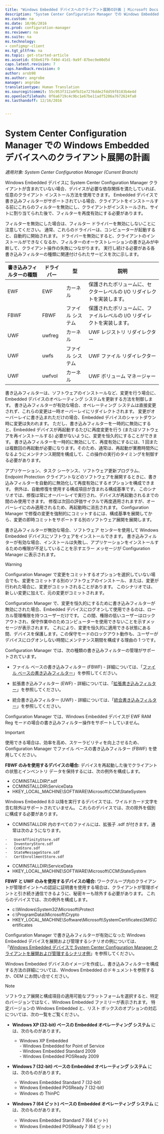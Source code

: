 ```yaml
---
title: "Windows Embedded デバイスへのクライアント展開の計画 | Microsoft Docs"
description: "System Center Configuration Manager での Windows Embedded デバイスへのクライアント展開の計画"
ms.custom: na
ms.date: 10/06/2016
ms.prod: configuration-manager
ms.reviewer: na
ms.suite: na
ms.technology:
- configmgr-client
ms.tgt_pltfrm: na
ms.topic: get-started-article
ms.assetid: 038e61f9-f49d-41d1-9a9f-87bec9e00d5d
caps.latest.revision: 7
caps.handback.revision: 0
author: arob98
ms.author: angrobe
manager: angrobe
translationtype: Human Translation
ms.sourcegitcommit: 55c953f312a9fb31e7276dde2fdd59f8183b4e4d
ms.openlocfilehash: 0f6a6719c4c9bc1e67be11adf5206a7672624fa0
ms.lasthandoff: 12/16/2016


---
```

# <a name="planning-for-client-deployment-to-windows-embedded-devices-in-system-center-configuration-manager"></a>System Center Configuration Manager での Windows Embedded デバイスへのクライアント展開の計画

*適用対象: System Center Configuration Manager (Current Branch)*

<a name="BKMK_DeployClientEmbedded"></a> Windows Embedded デバイスに System Center Configuration Manager クライアントが含まれていない場合、デバイスが必要な依存関係を満たしていれば、任意のクライアント インストール方法を使用できます。 Embedded デバイスで書き込みフィルターがサポートされている場合、クライアントをインストールする前にこれらのフィルターを無効にし、クライアントがインストールされ、サイトに割り当てられた後で、フィルターを再度有効にする必要があります。  

 フィルターを無効にした場合は、フィルター ドライバーを無効にしないことに注意してください。 通常、これらのドライバーは、コンピューターが起動すると、自動的に開始されます。 ドライバーを無効にすると、クライアントのインストールができなくなるか、フィルターのオーケストレーションの書き込みが中断して、クライアント操作の失敗につながります。 実行し続ける必要がある各書き込みフィルターの種類に関連付けられたサービスを次に示します。  

|書き込みフィルターの種類|ドライバー|型|説明|  
|-----------------------|------------|----------|-----------------|  
|EWF|EWF|カーネル|保護されたボリュームに、セクターレベルの I/O リダイレクトを実装します。|  
|FBWF|FBWF|ファイル システム|保護されたボリュームに、ファイルレベルの I/O リダイレクトを実装します。|  
|UWF|uwfreg|カーネル|UWF レジストリ リダイレクター|  
|UWF|uwfs|ファイル システム|UWF ファイル リダイレクター|  
|UWF|uwfvol|カーネル|UWF ボリューム マネージャー|  

 書き込みフィルターは、ソフトウェアのインストールなど、変更を行う場合に、Embedded デバイスのオペレーティング システムを更新する方法を制御します。 書き込みフィルターが有効な場合、オペレーティング システムは直接変更されず、これらの変更は一時オーバーレイにリダイレクトされます。 変更がオーバーレイに書き込まれただけの場合、Embedded デバイスのシャットダウン時に変更は失われます。 ただし、書き込みフィルターを一時的に無効にすると、Embedded デバイスが再起動するたびに再度変更を行う (またはソフトウェアを再インストールする) 必要がないように、変更を恒久的にすることができます。 書き込みフィルターを一時的に無効にして、再度有効にするには、1 回または複数回の再起動が必要になります。そのため、通常は、再起動が業務時間外になるようにメンテナンス期間を構成して、この操作の実行のタイミングを制御する必要があります。  

 アプリケーション、タスク シーケンス、ソフトウェア更新プログラム、Endpoint Protection クライアントなどのソフトウェアを展開するときに、書き込みフィルターを自動的に無効化して再度有効にするオプションを構成できます。 例外は、自動修復を使用する構成項目が含まれる構成基準です。 このシナリオでは、修復は常にオーバーレイで実行され、デバイスが再起動されるまでの間のみ使用できます。 修復は次回の評価サイクルで再度適用されますが、オーバーレイにのみ適用されるため、再起動時に消去されます。 Configuration Manager で修復の変更を強制的にコミットするには、構成基準を展開してから、変更の即時コミットをサポートする別のソフトウェア展開を展開します。  

 書き込みフィルターが無効な場合、ソフトウェア センターを使用して Windows Embedded デバイスにソフトウェアをインストールできます。 書き込みフィルターが有効な場合、インストールは失敗し、アプリケーションをインストールするための権限が不足していることを示すエラー メッセージが Configuration Manager に表示されます。  

> [!WARNING]  
>  Configuration Manager で変更をコミットするオプションを選択していない場合でも、変更をコミットする別のソフトウェアのインストール、または、変更が行われた場合に、変更がコミットされることがあります。 このシナリオでは、新しい変更に加えて、元の変更がコミットされます。  

 Configuration Manager で、変更を恒久的にするために書き込みフィルターが無効にされた場合、Embedded デバイスにログオンして使用できるのは、ローカル管理権限を持つユーザーだけです。 この間、権限の低いユーザーはロックアウトされ、保守作業中のためコンピューターを使用できないことを示すメッセージが表示されます。 これにより、変更を恒久的に適用できる状態にある間、デバイスを保護します。この保守モードのロックアウト動作も、ユーザーがデバイスにログオンしない時間にメンテナンス期間を構成する理由の 1 つです。  

 Configuration Manager では、次の種類の書き込みフィルターの管理がサポートされています。  

-   ファイル ベースの書き込みフィルター (FBWF) - 詳細については、「[ファイル ベースの書き込みフィルター](http://go.microsoft.com/fwlink/?LinkID=204717)」を参照してください。  

-   拡張書き込みフィルター (EWF) - 詳細については、「[拡張書き込みフィルター](http://go.microsoft.com/fwlink/?LinkId=204718)」を参照してください。  

-   統合書き込みフィルター (UWF) - 詳細については、「[統合書き込みフィルター](http://go.microsoft.com/fwlink/?LinkId=309236)」を参照してください。  

 Configuration Manager では、Windows Embedded デバイスが EWF RAM Reg モードの場合の書き込みフィルター操作をサポートしていません。  

> [!IMPORTANT]  
>  使用できる場合は、効率を高め、スケーラビリティを向上させるため、Configuration Manager でファイル ベースの書き込みフィルター (FBWF) を使用してください。
>
> **FBWF のみを使用するデバイスの場合:** デバイスを再起動した後でクライアントの状態とインベントリ データを保持するには、次の例外を構成します。  
>   
>  -   CCMINSTALLDIR\\*.sdf  
> -   CCMINSTALLDIR\ServiceData  
> -   HKEY_LOCAL_MACHINE\SOFTWARE\Microsoft\CCM\StateSystem  
>   
>  Windows Embedded 8.0 以降を実行するデバイスでは、ワイルドカード文字を含む除外はサポートされていません。 これらのデバイスでは、次の除外を個別に構成する必要があります。  
>   
>  -   CCMINSTALLDIR 内のすべてのファイルには、拡張子 .sdf が付きます。通常は次のようになります。  
>   
>     -   UserAffinityStore.sdf  
>     -   InventoryStore.sdf  
>     -   CcmStore.sdf  
>     -   StateMessageStore.sdf  
>     -   CertEnrollmentStore.sdf  
> -   CCMINSTALLDIR\ServiceData  
> -   HKEY_LOCAL_MACHINE\SOFTWARE\Microsoft\CCM\StateSystem  
>   
> **FBWF と UWF のみを使用するデバイスの場合:** ワークグループ内のクライアントが管理ポイントへの認証に証明書を使用する場合は、クライアントが管理ポイントと引き続き通信できるように、秘密キーも除外する必要があります。 これらのデバイスでは、次の例外を構成します。  
>   
>  -   c:\Windows\System32\Microsoft\Protect  
> -   c:\ProgramData\Microsoft\Crypto  
> -   HKEY_LOCAL_MACHINE\Software\Microsoft\SystemCertificates\SMS\Certificates  

 Configuration Manager で書き込みフィルターが有効になった Windows Embedded デバイスを展開および管理するシナリオの例については、「[Windows Embedded デバイスで System Center Configuration Manager クライアントを展開および管理するシナリオ例](../../../../core/clients/deploy/example-scenario-for-deploying-and-managing-clients-on-windows-embedded-devices.md)」を参照してください。  

 Windows Embedded デバイスのイメージを作成し、書き込みフィルターを構成する方法の詳細については、Windows Embedded のドキュメントを参照するか、OEM にお問い合せください。  

> [!NOTE]  
>  ソフトウェア展開と構成項目の適用可能なプラットフォームを選択すると、特定のバージョンではなく、Windows Embedded ファミリーが表示されます。 特定バージョンの Windows Embedded と、リスト ボックスのオプションの対応については、次の一覧をご覧ください。  
>   
>  -   **Windows XP (32-bit) ベースの Embedded オペレーティング システム** には、次のものがあります。  
>   
>      -   Windows XP Embedded  
>     -   Windows Embedded for Point of Service  
>     -   Windows Embedded Standard 2009  
>     -   Windows Embedded POSReady 2009  
> -   **Windows 7 (32-bit) ベースの Embedded オペレーティング システム** には、次のものがあります。  
>   
>      -   Windows Embedded Standard 7 (32-bit)  
>     -   Windows Embedded POSReady 7 (32-bit)  
>     -   Windows の ThinPC  
> -   **Windows 7 (64 ビット) ベースの Embedded オペレーティング システム** には、次のものがあります。  
>   
>      -   Windows Embedded Standard 7 (64 ビット)  
>     -   Windows Embedded POSReady 7 (64 ビット)

